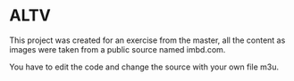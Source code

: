 # ALTV
This project was created for an exercise from the master, all the content as images were taken from a public source named imbd.com.

You have to edit the code and change the source with your own file m3u.
